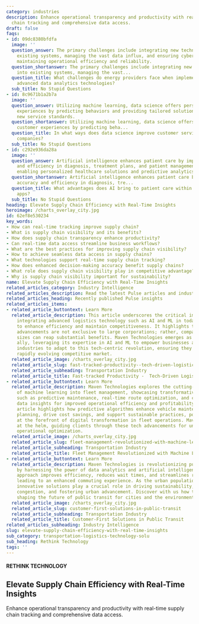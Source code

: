 ```yaml
---
category: industries
description: Enhance operational transparency and productivity with real-time supply
  chain tracking and comprehensive data access.
draft: false
faqs:
- id: 09dc8380bfdfa
  image: ''
  question_answer: The primary challenges include integrating new technologies into
    existing systems, managing the vast data influx, and ensuring cybersecurity while
    maintaining operational efficiency and reliability.
  question_shortanswer: The primary challenges include integrating new technologies
    into existing systems, managing the vast...
  question_title: What challenges do energy providers face when implementing IoT and
    advanced data analytics technologies?
  sub_title: No Stupid Questions
- id: 8c9671b1a2b7a
  image: ''
  question_answer: Utilizing machine learning, data science offers personalized customer
    experiences by predicting behaviors and providing tailored solutions, setting
    new service standards.
  question_shortanswer: Utilizing machine learning, data science offers personalized
    customer experiences by predicting beha...
  question_title: In what ways does data science improve customer service for utility
    companies?
  sub_title: No Stupid Questions
- id: c292e936da28a
  image: ''
  question_answer: Artificial intelligence enhances patient care by improving accuracy
    and efficiency in diagnosis, treatment plans, and patient management, while also
    enabling personalized healthcare solutions and predictive analytics.
  question_shortanswer: Artificial intelligence enhances patient care by improving
    accuracy and efficiency in diagnosis, tre...
  question_title: What advantages does AI bring to patient care within healthcare
    apps?
  sub_title: No Stupid Questions
heading: Elevate Supply Chain Efficiency with Real-Time Insights
heroimage: /charts_overlay_city.jpg
id: 62ef8e530234
key_words:
- How can real-time tracking improve supply chain?
- What is supply chain visibility and its benefits?
- How does supply chain transparency enhance productivity?
- Can real-time data access streamline business workflows?
- What are the best practices for improving supply chain visibility?
- How to achieve seamless data access in supply chains?
- What technologies support real-time supply chain tracking?
- How does enhanced decision-making accuracy benefit supply chains?
- What role does supply chain visibility play in competitive advantage?
- Why is supply chain visibility important for sustainability?
name: Elevate Supply Chain Efficiency with Real-Time Insights
related_articles_category: Industry Intelligence
related_articles_description: Read the latest Pulse articles and industry insights.
related_articles_heading: Recently published Pulse insights
related_articles_items:
- related_article_buttontext: Learn More
  related_article_description: This article underscores the critical importance of
    integrating advanced logistics technology such as AI and ML in today's businesses
    to enhance efficiency and maintain competitiveness. It highlights that these technological
    advancements are not exclusive to large corporations; rather, companies of all
    sizes can reap substantial benefits. Maven Technologies emerges as the strategic
    ally, leveraging its expertise in AI and ML to empower businesses across various
    industries to adapt to this tech-centric revolution, ensuring they thrive in the
    rapidly evolving competitive market.
  related_article_image: /charts_overlay_city.jpg
  related_article_slug: fast-tracked-productivity--tech-driven-logistics-transformation
  related_article_subheading: Transportation Industry
  related_article_title: Fast-tracked Productivity -  Tech-Driven Logistics Transformation
- related_article_buttontext: Learn More
  related_article_description: Maven Technologies explores the cutting-edge integration
    of machine learning into fleet management, showcasing transformative benefits
    such as predictive maintenance, real-time route optimization, and comprehensive
    data insights for improved operational efficiency and profitability. This in-depth
    article highlights how predictive algorithms enhance vehicle maintenance and route
    planning, drive cost savings, and support sustainable practices, positioning businesses
    at the forefront of digital transformation in fleet operations. Maven remains
    at the helm, guiding clients through these tech advancements for unparalleled
    operational optimization.
  related_article_image: /charts_overlay_city.jpg
  related_article_slug: fleet-management-revolutionized-with-machine-learning
  related_article_subheading: Transportation Industry
  related_article_title: Fleet Management Revolutionized with Machine Learning
- related_article_buttontext: Learn More
  related_article_description: Maven Technologies is revolutionizing public transportation
    by harnessing the power of data analytics and artificial intelligence. Our forward-thinking
    approach improves efficiency, reduces wait times, and streamlines route planning,
    leading to an enhanced commuting experience. As the urban population grows, Maven's
    innovative solutions play a crucial role in driving sustainability, easing traffic
    congestion, and fostering urban advancement. Discover with us how technology is
    shaping the future of public transit for cities and the environment.
  related_article_image: /charts_overlay_city.jpg
  related_article_slug: customer-first-solutions-in-public-transit
  related_article_subheading: Transportation Industry
  related_article_title: Customer-First Solutions in Public Transit
related_articles_subheading: Industry Intelligence
slug: elevate-supply-chain-efficiency-with-real-time-insights
sub_category: transportation-logistics-technology-solu
sub_heading: Rethink Technology
tags: ''
---
```


#### RETHINK TECHNOLOGY
## Elevate Supply Chain Efficiency with Real-Time Insights
Enhance operational transparency and productivity with real-time supply chain tracking and comprehensive data access.
